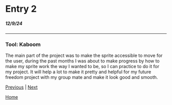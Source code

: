 # Entry 2
##### 12/9/24
---
### Tool: Kaboom
The main part of the project was to make the sprite accessible to move for the user, during the past months I was about to make progress by how to make my sprite work the way I wanted to be, so I can practice to do it for my project. It will help a lot to make it pretty and helpful for my future freedom project with my group mate and make it look good and smooth. 



[Previous](entry01.md) | [Next](entry03.md)

[Home](../README.md)
